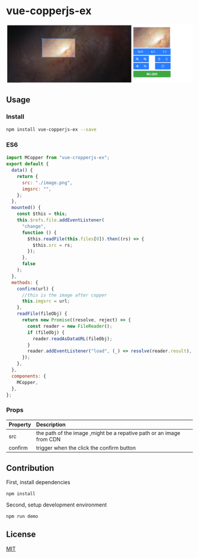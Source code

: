 # vue-copperjs-ex

![vue-copperjs-ex screencast](./screenshoot.png "vue-copperjs-ex")

## Usage

### Install

```bash
npm install vue-copperjs-ex --save
```

### ES6
```javascript
import MCopper from "vue-cropperjs-ex";
export default {
  data() {
    return {
      src: "./image.png",
      imgsrc: "",
    };
  },
  mounted() {
    const $this = this;
    this.$refs.file.addEventListener(
      "change",
      function () {
        $this.readFile(this.files[0]).then((rs) => {
          $this.src = rs;
        });
      },
      false
    );
  },
  methods: {
    confirm(url) {
      //this is the image after copper
      this.imgsrc = url;
    },
    readFile(fileObj) {
      return new Promise((resolve, reject) => {
        const reader = new FileReader();
        if (fileObj) {
          reader.readAsDataURL(fileObj);
        }
        reader.addEventListener("load", (_) => resolve(reader.result), false);
      });
    },
  },
  components: {
    MCopper,
  },
};
```

### Props
| Property | Description |
|:--|:--|
| src | the path of the image ,might be a repative path or an image from CDN |
| confirm | trigger when the click the confirm button |

## Contribution
First, install dependencies
```
npm install
```
Second, setup development environment
```
npm run demo
```

## License

[MIT](http://opensource.org/licenses/MIT)